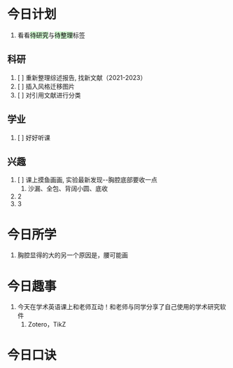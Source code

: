 # 今日计划

1. 看看<mark style="background: #BBFABBA6;">待研究</mark>与<mark style="background: #BBFABBA6;">待整理</mark>标签

## 科研

1. [ ] 重新整理综述报告, 找新文献（2021-2023）
2. [ ] 插入风格迁移图片
3. [ ] 对引用文献进行分类

## 学业

1. [ ] 好好听课

## 兴趣

1. [ ] 课上摸鱼画画, 实验最新发现--胸腔底部要收一点
	1. 沙漏、全包、背阔小圆、底收
2. 2
3. 3 

# 今日所学

1. 胸腔显得的大的另一个原因是，腰可能画

# 今日趣事

1. 今天在学术英语课上和老师互动！和老师与同学分享了自己使用的学术研究软件
	1. Zotero，TikZ

# 今日口诀